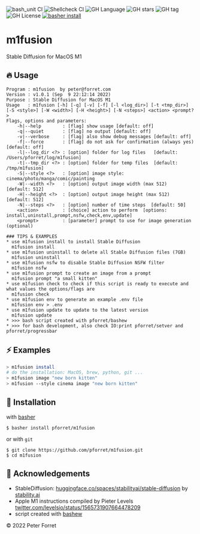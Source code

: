 ![bash_unit CI](https://github.com/pforret/m1fusion/workflows/bash_unit%20CI/badge.svg)
![Shellcheck CI](https://github.com/pforret/m1fusion/workflows/Shellcheck%20CI/badge.svg)
![GH Language](https://img.shields.io/github/languages/top/pforret/m1fusion)
![GH stars](https://img.shields.io/github/stars/pforret/m1fusion)
![GH tag](https://img.shields.io/github/v/tag/pforret/m1fusion)
![GH License](https://img.shields.io/github/license/pforret/m1fusion)
[![basher install](https://img.shields.io/badge/basher-install-white?logo=gnu-bash&style=flat)](https://basher.gitparade.com/package/)

# m1fusion

Stable Diffusion for MacOS M1

## 🔥 Usage

```
Program : m1fusion  by peter@forret.com
Version : v1.0.1 (Sep  9 22:12:14 2022)
Purpose : Stable Diffusion for MacOS M1
Usage   : m1fusion [-h] [-q] [-v] [-f] [-l <log_dir>] [-t <tmp_dir>] [-S <style>] [-W <width>] [-H <height>] [-N <steps>] <action> <prompt?>
Flags, options and parameters:
    -h|--help        : [flag] show usage [default: off]
    -q|--quiet       : [flag] no output [default: off]
    -v|--verbose     : [flag] also show debug messages [default: off]
    -f|--force       : [flag] do not ask for confirmation (always yes) [default: off]
    -l|--log_dir <?> : [option] folder for log files   [default: /Users/pforret/log/m1fusion]
    -t|--tmp_dir <?> : [option] folder for temp files  [default: /tmp/m1fusion]
    -S|--style <?>   : [option] image style: cinema/photo/manga/comic/painting
    -W|--width <?>   : [option] output image width (max 512)  [default: 512]
    -H|--height <?>  : [option] output image height (max 512)  [default: 512]
    -N|--steps <?>   : [option] number of time steps  [default: 50]
    <action>         : [choice] action to perform  [options: install,uninstall,prompt,nsfw,check,env,update]
    <prompt>         : [parameter] prompt to use for image generation (optional)
                                
### TIPS & EXAMPLES
* use m1fusion install to install Stable Diffusion
  m1fusion install
* use m1fusion uninstall to delete all Stable Diffusion files (7GB)
  m1fusion uninstall
* use m1fusion nsfw to disable Stable Diffusion NSFW filter
  m1fusion nsfw
* use m1fusion prompt to create an image from a prompt
  m1fusion prompt "a small kitten"
* use m1fusion check to check if this script is ready to execute and what values the options/flags are
  m1fusion check
* use m1fusion env to generate an example .env file
  m1fusion env > .env
* use m1fusion update to update to the latest version
  m1fusion update
* >>> bash script created with pforret/bashew
* >>> for bash development, also check IO:print pforret/setver and pforret/progressbar
```

## ⚡️ Examples

```bash
> m1fusion install
# do the installation: MacOS, brew, python, git ...
> m1fusion image "new born kitten"
> m1fusion --style cinema image "new born kitten"
```

## 🚀 Installation

with [basher](https://github.com/basherpm/basher)

	$ basher install pforret/m1fusion

or with `git`

	$ git clone https://github.com/pforret/m1fusion.git
	$ cd m1fusion

## 📝 Acknowledgements

* StableDiffusion: [huggingface.co/spaces/stabilityai/stable-diffusion](https://huggingface.co/spaces/stabilityai/stable-diffusion) by [stability.ai](https://stability.ai/)
* Apple M1 instructions compiled by Pieter Levels [twitter.com/levelsio/status/1565731907664478209](https://twitter.com/levelsio/status/1565731907664478209)
* script created with [bashew](https://github.com/pforret/bashew)

&copy; 2022 Peter Forret
